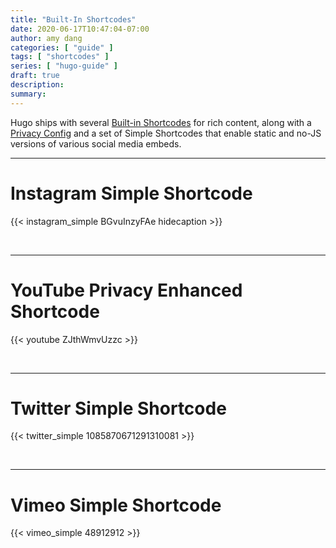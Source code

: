 ```yaml
---
title: "Built-In Shortcodes"
date: 2020-06-17T10:47:04-07:00
author: amy dang
categories: [ "guide" ]
tags: [ "shortcodes" ]
series: [ "hugo-guide" ]
draft: true
description:
summary:
---
```

Hugo ships with several [Built-in Shortcodes](https://gohugo.io/content-management/shortcodes/#use-hugo-s-built-in-shortcodes) for rich content, along with a [Privacy Config](https://gohugo.io/about/hugo-and-gdpr/) and a set of Simple Shortcodes that enable static and no-JS versions of various social media embeds.
<!--more-->
---

# Instagram Simple Shortcode

{{< instagram_simple BGvuInzyFAe hidecaption >}}

<br>

---

# YouTube Privacy Enhanced Shortcode

{{< youtube ZJthWmvUzzc >}}

<br>

---

# Twitter Simple Shortcode

{{< twitter_simple 1085870671291310081 >}}

<br>

---

# Vimeo Simple Shortcode

{{< vimeo_simple 48912912 >}}
